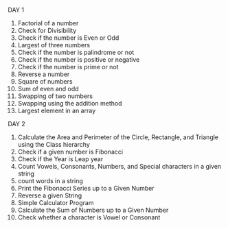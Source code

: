 DAY 1 
1. Factorial of a number
2. Check for Divisibility
3. Check if the number is Even or Odd
4. Largest of three numbers
5. Check if the number is palindrome or not
6. Check if the number is positive or negative
7. Check if the number is prime or not
8. Reverse a number
9. Square of numbers
10. Sum of even and odd
11. Swapping of two numbers
12. Swapping using the addition method
13. Largest element in an array

DAY 2
1. Calculate the Area and Perimeter of the Circle, Rectangle, and Triangle using the Class hierarchy
2. Check if a given number is Fibonacci
3. Check if the Year is Leap year
4. Count Vowels, Consonants, Numbers, and Special characters in a given string
5. count words in a string
6. Print the Fibonacci Series up to a Given Number
7. Reverse a given String
8. Simple Calculator Program
9. Calculate the Sum of Numbers up to a Given Number
10. Check whether a character is Vowel or Consonant
